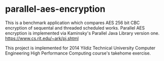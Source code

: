 # parallel-aes-encryption

This is a benchmark application which compares AES 256 bit CBC encryption of sequental and threaded scheduled works.
Parallel AES encryption is implemented via Kaminsky's Parallel Java Library version one.
https://www.cs.rit.edu/~ark/pj.shtml

This project is implemented for 2014 Yildiz Technical University Computer Engineering High Performance Computing course's takehome exercise.
